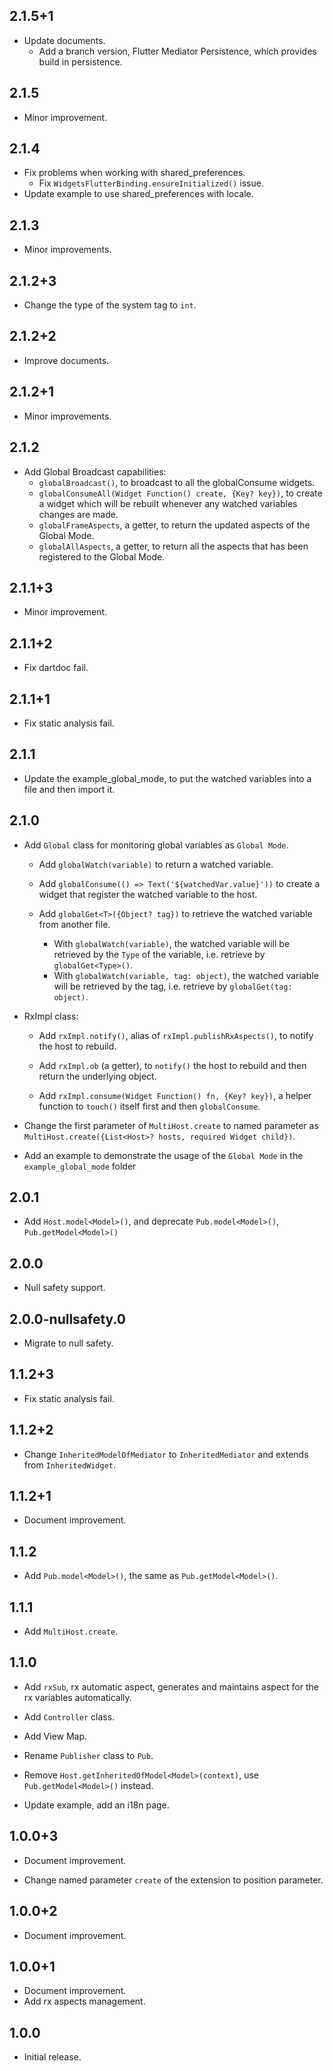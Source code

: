 ## 2.1.5+1

- Update documents.
  - Add a branch version, Flutter Mediator Persistence, which provides build in persistence.

## 2.1.5

- Minor improvement.

## 2.1.4

- Fix problems when working with shared_preferences.
  - Fix `WidgetsFlutterBinding.ensureInitialized()` issue.
- Update example to use shared_preferences with locale.

## 2.1.3

- Minor improvements.

## 2.1.2+3

- Change the type of the system tag to `int`.

## 2.1.2+2

- Improve documents.

## 2.1.2+1

- Minor improvements.

## 2.1.2

- Add Global Broadcast capabilities:
  - `globalBroadcast()`, to broadcast to all the globalConsume widgets.
  - `globalConsumeAll(Widget Function() create, {Key? key})`, to create a widget which will be rebuilt whenever any watched variables changes are made.
  - `globalFrameAspects`, a getter, to return the updated aspects of the Global Mode.
  - `globalAllAspects`, a getter, to return all the aspects that has been registered to the Global Mode.

## 2.1.1+3

- Minor improvement.

## 2.1.1+2

- Fix dartdoc fail.

## 2.1.1+1

- Fix static analysis fail.

## 2.1.1

- Update the example_global_mode, to put the watched variables into a file and then import it.

## 2.1.0

- Add `Global` class for monitoring global variables as `Global Mode`.

  - Add `globalWatch(variable)` to return a watched variable.
  - Add `globalConsume(() => Text('${watchedVar.value}'))` to create a widget that register the watched variable to the host.

  - Add `globalGet<T>({Object? tag})` to retrieve the watched variable from another file.
    - With `globalWatch(variable)`, the watched variable will be retrieved by the `Type` of the variable, i.e. retrieve by `globalGet<Type>()`.
    - With `globalWatch(variable, tag: object)`, the watched variable will be retrieved by the tag, i.e. retrieve by `globalGet(tag: object)`.

- RxImpl class:

  - Add `rxImpl.notify()`, alias of `rxImpl.publishRxAspects()`, to notify the host to rebuild.

  - Add `rxImpl.ob` (a getter), to `notify()` the host to rebuild and then return the underlying object.

  - Add `rxImpl.consume(Widget Function() fn, {Key? key})`, a helper function to `touch()` itself first and then `globalConsume`.

- Change the first parameter of `MultiHost.create` to named parameter as `MultiHost.create({List<Host>? hosts, required Widget child})`.

- Add an example to demonstrate the usage of the `Global Mode` in the `example_global_mode` folder

## 2.0.1

- Add `Host.model<Model>()`, and deprecate `Pub.model<Model>()`, `Pub.getModel<Model>()`

## 2.0.0

- Null safety support.

## 2.0.0-nullsafety.0

- Migrate to null safety.

## 1.1.2+3

- Fix static analysis fail.

## 1.1.2+2

- Change `InheritedModelOfMediator` to `InheritedMediator` and extends from `InheritedWidget`.

## 1.1.2+1

- Document improvement.

## 1.1.2

- Add `Pub.model<Model>()`, the same as `Pub.getModel<Model>()`.

## 1.1.1

- Add `MultiHost.create`.

## 1.1.0

- Add `rxSub`, rx automatic aspect, generates and maintains aspect for the rx variables automatically.

- Add `Controller` class.

- Add View Map.

- Rename `Publisher` class to `Pub`.

- Remove `Host.getInheritedOfModel<Model>(context)`, use `Pub.getModel<Model>()` instead.

- Update example, add an i18n page.

## 1.0.0+3

- Document improvement.

- Change named parameter `create` of the extension to position parameter.

## 1.0.0+2

- Document improvement.

## 1.0.0+1

- Document improvement.
- Add rx aspects management.

## 1.0.0

- Initial release.
